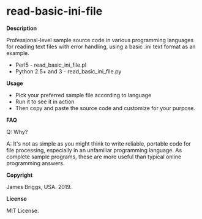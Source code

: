 # read-basic-ini-file

**Description**

Professional-level sample source code in various programming languages for reading text files with error handling, using a basic .ini text format as an example.

*  Perl5 - read_basic_ini_file.pl
*  Python 2.5+ and 3 - read_basic_ini_file.py

**Usage**

* Pick your preferred sample file according to language
* Run it to see it in action
* Then copy and paste the source code and customize for your purpose.

**FAQ**

Q: Why?

A: It's not as simple as you might think to write reliable, portable code for file processing, especially in an unfamiliar programming language. As complete sample programs, these are more useful than typical online programming answers.

**Copyright**

James Briggs, USA. 2019.

**License**

MIT License.
